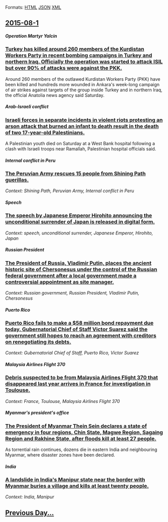 
Formats: [HTML](2015/08/1/index.html)  [JSON](2015/08/1/index.json)  [XML](2015/08/1/index.xml)  

## [2015-08-1](/news/2015/08/1/index.md)

##### Operation Martyr Yalcin
### [Turkey has killed around 260 members of the Kurdistan Workers Party in recent bombing campaigns in Turkey and northern Iraq. Officially the operation was started to attack ISIL but over 90% of attacks were against the PKK. ](/news/2015/08/1/turkey-has-killed-around-260-members-of-the-kurdistan-workers-party-in-recent-bombing-campaigns-in-turkey-and-northern-iraq-officially-the.md)
Around 260 members of the outlawed Kurdistan Workers Party (PKK) have been killed and hundreds more wounded in Ankara&#x27;s week-long campaign of air strikes against targets of the group inside Turkey and in northern Iraq, the official Anatolia news agency said Saturday.

##### Arab-Israeli conflict
### [Israeli forces in separate incidents in violent riots protesting an arson attack that burned an infant to death result in the death of two 17-year-old Palestinians. ](/news/2015/08/1/israeli-forces-in-separate-incidents-in-violent-riots-protesting-an-arson-attack-that-burned-an-infant-to-death-result-in-the-death-of-two-1.md)
A Palestinian youth died on Saturday at a West Bank hospital following a clash with Israeli troops near Ramallah, Palestinian hospital officials said.

##### Internal conflict in Peru
### [The Peruvian Army rescues 15 people from Shining Path guerillas. ](/news/2015/08/1/the-peruvian-army-rescues-15-people-from-shining-path-guerillas.md)
_Context: Shining Path, Peruvian Army, Internal conflict in Peru_

##### Speech
### [The speech by Japanese Emperor Hirohito announcing the unconditional surrender of Japan is released in digital form. ](/news/2015/08/1/the-speech-by-japanese-emperor-hirohito-announcing-the-unconditional-surrender-of-japan-is-released-in-digital-form.md)
_Context: speech, unconditional surrender, Japanese Emperor, Hirohito, Japan_

##### Russian President
### [The President of Russia, Vladimir Putin, places the ancient historic site of Chersonesus under the control of the Russian federal government after a local government made a controversial appointment as site manager. ](/news/2015/08/1/the-president-of-russia-vladimir-putin-places-the-ancient-historic-site-of-chersonesus-under-the-control-of-the-russian-federal-government.md)
_Context: Russian government, Russian President, Vladimir Putin, Chersonesus_

##### Puerto Rico
### [Puerto Rico fails to make a $58 million bond repayment due today. Gubernatorial Chief of Staff Victor Suarez said the government still hopes to reach an agreement with creditors on renegotiating its debts. ](/news/2015/08/1/puerto-rico-fails-to-make-a-58-million-bond-repayment-due-today-gubernatorial-chief-of-staff-vactor-sua-rez-said-the-government-still-hop.md)
_Context: Gubernatorial Chief of Staff, Puerto Rico, Victor Suarez_

##### Malaysia Airlines Flight 370
### [Debris suspected to be from Malaysia Airlines Flight 370 that disappeared last year arrives in France for investigation in Toulouse. ](/news/2015/08/1/debris-suspected-to-be-from-malaysia-airlines-flight-370-that-disappeared-last-year-arrives-in-france-for-investigation-in-toulouse.md)
_Context: France, Toulouse, Malaysia Airlines Flight 370_

##### Myanmar's president's office
### [The President of Myanmar Thein Sein declares a state of emergency in four regions, Chin State, Magwe Region, Sagaing Region and Rakhine State, after floods kill at least 27 people. ](/news/2015/08/1/the-president-of-myanmar-thein-sein-declares-a-state-of-emergency-in-four-regions-chin-state-magwe-region-sagaing-region-and-rakhine-stat.md)
As torrential rain continues, dozens die in eastern India and neighbouring Myanmar, where disaster zones have been declared.

##### India
### [A landslide in India's Manipur state near the border with Myanmar buries a village and kills at least twenty people. ](/news/2015/08/1/a-landslide-in-india-s-manipur-state-near-the-border-with-myanmar-buries-a-village-and-kills-at-least-twenty-people.md)
_Context: India, Manipur_

## [Previous Day...](/news/2015/07/31/index.md)

